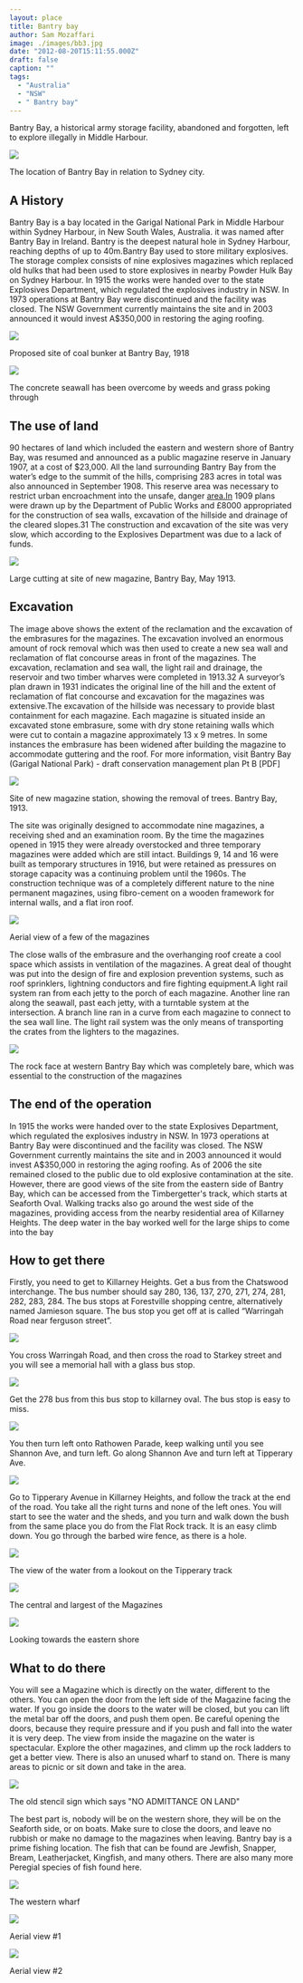 ```yaml
---
layout: place
title: Bantry bay
author: Sam Mozaffari
image: ./images/bb3.jpg
date: "2012-08-20T15:11:55.000Z"
draft: false
caption: ""
tags: 
  - "Australia"
  - "NSW"
  - " Bantry bay"
---
```






Bantry Bay, a historical army storage facility, abandoned and forgotten, left to explore illegally in Middle Harbour.

![ ](./images/bb1.jpg)

The location of Bantry Bay in relation to Sydney city.

## A History

Bantry Bay is a bay located in the Garigal National Park in Middle Harbour within Sydney Harbour, in New South Wales, Australia. it was named after Bantry Bay in Ireland. Bantry is the deepest natural hole in Sydney Harbour, reaching depths of up to 40m.‍Bantry Bay used to store military explosives. The storage complex consists of nine explosives magazines which replaced old hulks that had been used to store explosives in nearby Powder Hulk Bay on Sydney Harbour. In 1915 the works were handed over to the state Explosives Department, which regulated the explosives industry in NSW. In 1973 operations at Bantry Bay were discontinued and the facility was closed. The NSW Government currently maintains the site and in 2003 announced it would invest A$350,000 in restoring the aging roofing.

![ ](./images/bb2.jpg)

Proposed site of coal bunker at Bantry Bay, 1918

![ ](./images/bb3.jpg)

The concrete seawall has been overcome by weeds and grass poking through

## The use of land

90 hectares of land which included the eastern and western shore of Bantry Bay, was resumed and announced as a public magazine reserve in January 1907, at a cost of $23,000. All the land surrounding Bantry Bay from the water’s edge to the summit of the hills, comprising 283 acres in total was also announced in September 1908. This reserve area was necessary to restrict urban encroachment into the unsafe, danger [area.In](http://area.in/) 1909 plans were drawn up by the Department of Public Works and £8000 appropriated for the construction of sea walls, excavation of the hillside and drainage of the cleared slopes.31 The construction and excavation of the site was very slow, which according to the Explosives Department was due to a lack of funds.

![ ](./images/bb4.jpg)

Large cutting at site of new magazine, Bantry Bay, May 1913.

## Excavation

The image above shows the extent of the reclamation and the excavation of the embrasures for the magazines. The excavation involved an enormous amount of rock removal which was then used to create a new sea wall and reclamation of flat concourse areas in front of the magazines. The excavation, reclamation and sea wall, the light rail and drainage, the reservoir and two timber wharves were completed in 1913.32 A surveyor’s plan drawn in 1931 indicates the original line of the hill and the extent of reclamation of flat concourse and excavation for the magazines was extensive.The excavation of the hillside was necessary to provide blast containment for each magazine. Each magazine is situated inside an excavated stone embrasure, some with dry stone retaining walls which were cut to contain a magazine approximately 13 x 9 metres. In some instances the embrasure has been widened after building the magazine to accommodate guttering and the roof. For more information, visit Bantry Bay (Garigal National Park) - draft conservation management plan Pt B [PDF]

![ ](./images/bb5.jpg)

Site of new magazine station, showing the removal of trees. Bantry Bay, 1913.

The site was originally designed to accommodate nine magazines, a receiving shed and an examination room. By the time the magazines opened in 1915 they were already overstocked and three temporary magazines were added which are still intact. Buildings 9, 14 and 16 were built as temporary structures in 1916, but were retained as pressures on storage capacity was a continuing problem until the 1960s. The construction technique was of a completely different nature to the nine permanent magazines, using fibro-cement on a wooden framework for internal walls, and a flat iron roof.

![ ](./images/bb6.jpg)

Aerial view of a few of the magazines

The close walls of the embrasure and the overhanging roof create a cool space which assists in ventilation of the magazines. A great deal of thought was put into the design of fire and explosion prevention systems, such as roof sprinklers, lightning conductors and fire fighting equipment.A light rail system ran from each jetty to the porch of each magazine. Another line ran along the seawall, past each jetty, with a turntable system at the intersection. A branch line ran in a curve from each magazine to connect to the sea wall line. The light rail system was the only means of transporting the crates from the lighters to the magazines.

![ ](./images/bb7.jpg)

The rock face at western Bantry Bay which was completely bare, which was essential to the construction of the magazines

## The end of the operation

In 1915 the works were handed over to the state Explosives Department, which regulated the explosives industry in NSW. In 1973 operations at Bantry Bay were discontinued and the facility was closed. The NSW Government currently maintains the site and in 2003 announced it would invest A$350,000 in restoring the aging roofing. As of 2006 the site remained closed to the public due to old explosive contamination at the site. However, there are good views of the site from the eastern side of Bantry Bay, which can be accessed from the Timbergetter's track, which starts at Seaforth Oval. Walking tracks also go around the west side of the magazines, providing access from the nearby residential area of Killarney Heights. The deep water in the bay worked well for the large ships to come into the bay

## How to get there

Firstly, you need to get to Killarney Heights. Get a bus from the Chatswood interchange. The bus number should say 280, 136, 137, 270, 271, 274, 281, 282, 283, 284. The bus stops at Forestville shopping centre, alternatively named Jamieson square. The bus stop you get off at is called “Warringah Road near ferguson street”.

![ ](./images/bb8.jpg)

You cross Warringah Road, and then cross the road to Starkey street and you will see a memorial hall with a glass bus stop.‍

![ ](./images/bb9.jpg)

Get the 278 bus from this bus stop to killarney oval. The bus stop is easy to miss.

![ ](./images/bb10.jpg)

You then turn left onto Rathowen Parade, keep walking until you see Shannon Ave, and turn left. Go along Shannon Ave and turn left at Tipperary Ave.

![ ](./images/bb11.jpg)

Go to Tipperary Avenue in Killarney Heights, and follow the track at the end of the road. You take all the right turns and none of the left ones. You will start to see the water and the sheds, and you turn and walk down the bush from the same place you do from the Flat Rock track. It is an easy climb down. You go through the barbed wire fence, as there is a hole.

![ ](./images/bb12.jpg)

The view of the water from a lookout on the Tipperary track

![ ](./images/bb13.jpg)

The central and largest of the Magazines

![ ](./images/bb14.jpg)

Looking towards the eastern shore

## What to do there

You will see a Magazine which is directly on the water, different to the others. You can open the door from the left side of the Magazine facing the water. If you go inside the doors to the water will be closed, but you can lift the metal bar off the doors, and push them open. Be careful opening the doors, because they require pressure and if you push and fall into the water it is very deep. The view from inside the magazine on the water is spectacular. Explore the other magazines, and climm up the rock ladders to get a better view. There is also an unused wharf to stand on. There is many areas to picnic or sit down and take in the area.

![ ](./images/bb15.jpg)

The old stencil sign which says "NO ADMITTANCE ON LAND"

The best part is, nobody will be on the western shore, they will be on the Seaforth side, or on boats. Make sure to close the doors, and leave no rubbish or make no damage to the magazines when leaving. Bantry bay is a prime fishing location. The fish that can be found are Jewfish, Snapper, Bream, Leatherjacket, Kingfish, and many others. There are also many more Peregial species of fish found here.

![ ](./images/bb16.jpg)

The western wharf

![ ](./images/bb17.jpg)

Aerial view #1

![ ](./images/bb18.jpg)

Aerial view #2